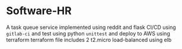 # Software-HR

A task queue service implemented using reddit and flask
CI/CD using `gitlab-ci` and test using  python `unittest` and deploy to AWS using terraform
terraform file includes 2 t2.micro load-balanced using elb
